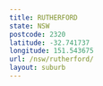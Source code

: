 ```yaml
---
title: RUTHERFORD
state: NSW
postcode: 2320
latitude: -32.741737
longitude: 151.543675
url: /nsw/rutherford/
layout: suburb
---
```

